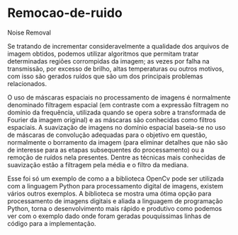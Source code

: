 # Remocao-de-ruido
Noise Removal

Se tratando de incrementar consideravelmente a qualidade dos arquivos de imagem obtidos, podemos utilizar algoritmos que permitam tratar determinadas regiões corrompidas da imagem; as vezes por falha na transmissão, por excesso de brilho, altas temperaturas ou outros motivos, com isso são gerados ruídos que são um dos principais problemas relacionados.

O uso de máscaras espaciais no processamento de imagens é normalmente denominado filtragem espacial (em contraste com a expressão filtragem no domínio da frequência, utilizada quando se opera sobre a transformada de Fourier da imagem original) e as máscaras são conhecidas como filtros espaciais. A suavização de imagens no domínio espacial baseia-se no uso de máscaras de convolução adequadas para o objetivo em questão, normalmente o borramento da imagem (para eliminar detalhes que não são de interesse para as etapas subsequentes do processamento) ou a remoção de ruídos nela presentes. Dentre as técnicas mais conhecidas de suavização estão a filtragem pela média e o filtro da mediana.

Esse foi só um exemplo de como a a biblioteca OpenCv pode ser utilizada com a linguagem Python para processamento digital de imagens, existem vários outros exemplos. A biblioteca se mostra uma ótima opção para processamento de imagens digitais e aliada a linguagem de programação Python, torna o desenvolvimento mais rápido e produtivo como podemos ver com o exemplo dado onde foram geradas pouquissimas linhas de código para a implementação.
